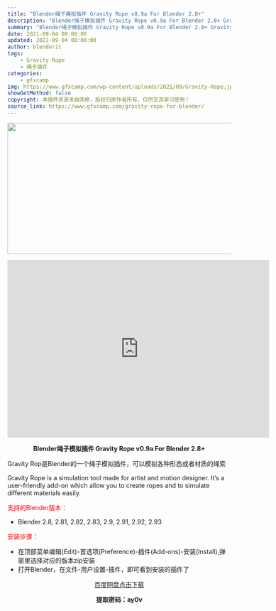 ```yaml
---
title: "Blender绳子模拟插件 Gravity Rope v0.9a For Blender 2.8+"
description: "Blender绳子模拟插件 Gravity Rope v0.9a For Blender 2.8+ Gravity Rop是Blender的一个绳子模拟插件，可以模拟各种形态或者材质的绳索 Gravi..."
summary: "Blender绳子模拟插件 Gravity Rope v0.9a For Blender 2.8+ Gravity Rop是Blender的一个绳子模拟插件，可以模拟各种形态或者材质的绳索 Gravi..."
date: 2021-09-04 00:00:00
updated: 2021-09-04 00:00:00
author: blenderit
tags: 
    - Gravity Rope
    - 绳子插件
categories:
    - gfxcamp
img: https://www.gfxcamp.com/wp-content/uploads/2021/09/Gravity-Rope.jpg
showGetMethod: false
copyright: 本插件资源来自网络，版权归原作者所有，仅供交流学习使用！
source_link: https://www.gfxcamp.com/gravity-rope-for-blender/
---
```

<div><p><img decoding="async" class="aligncenter size-full wp-image-97785" src="https://www.gfxcamp.com/wp-content/uploads/2021/09/Gravity-Rope.jpg" data-src="https://www.gfxcamp.com/wp-content/uploads/2021/09/Gravity-Rope.jpg" alt="" width="590" height="295" data-srcset="https://www.gfxcamp.com/wp-content/uploads/2021/09/Gravity-Rope.jpg 590w, https://www.gfxcamp.com/wp-content/uploads/2021/09/Gravity-Rope-150x75.jpg 150w" data-sizes="(max-width: 590px) 100vw, 590px"></p><p style="text-align: center;"><iframe loading="lazy" src="https://player.youku.com/embed/XNTgwMzIzMTMyOA==" width="590" height="400" frameborder="0" allowfullscreen="allowfullscreen" data-mce-fragment="1"></iframe></p><p style="text-align: center;"><strong>Blender绳子模拟插件 Gravity Rope v0.9a For Blender 2.8+</strong></p><p>Gravity Rop是Blender的一个绳子模拟插件，可以模拟各种形态或者材质的绳索</p><p>Gravity Rope is a simulation tool made for artist and motion designer. It’s a user-friendly add-on which allow you to create ropes and to simulate different materials easily.</p><p style="text-align: left;"><span style="color: #ff0000;">支持的Blender版本：</span></p><ul>
<li style="text-align: left;">Blender 2.8, 2.81, 2.82, 2.83, 2.9, 2.91, 2.92, 2.93</li>
</ul><p style="text-align: left;"><span style="color: #ff0000;">安装步骤：</span></p><ul>
<li>在顶部菜单编辑(Edit)-首选项(Preference)-插件(Add-ons)-安装(Install),弹窗里选择对应的版本zip安装</li>
<li>打开Blender，在文件-用户设置-插件，即可看到安装的插件了</li>
</ul><p style="text-align: center;"><a class="maxbutton-3 maxbutton maxbutton-baidu" target="_blank" rel="noopener" href="https://pan.baidu.com/s/1xod-xFBfWXy9DOQG1G276Q"><span class="mb-text">百度网盘点击下载</span></a></p><p style="text-align: center;"><strong>提取密码：ay0v</strong></p></div>
